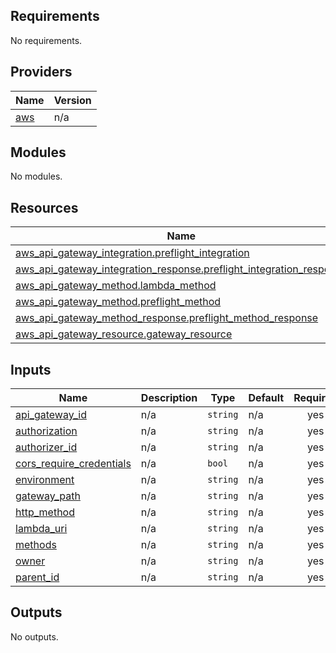 ## Requirements

No requirements.

## Providers

| Name | Version |
|------|---------|
| <a name="provider_aws"></a> [aws](#provider\_aws) | n/a |

## Modules

No modules.

## Resources

| Name | Type |
|------|------|
| [aws_api_gateway_integration.preflight_integration](https://registry.terraform.io/providers/hashicorp/aws/latest/docs/resources/api_gateway_integration) | resource |
| [aws_api_gateway_integration_response.preflight_integration_response](https://registry.terraform.io/providers/hashicorp/aws/latest/docs/resources/api_gateway_integration_response) | resource |
| [aws_api_gateway_method.lambda_method](https://registry.terraform.io/providers/hashicorp/aws/latest/docs/resources/api_gateway_method) | resource |
| [aws_api_gateway_method.preflight_method](https://registry.terraform.io/providers/hashicorp/aws/latest/docs/resources/api_gateway_method) | resource |
| [aws_api_gateway_method_response.preflight_method_response](https://registry.terraform.io/providers/hashicorp/aws/latest/docs/resources/api_gateway_method_response) | resource |
| [aws_api_gateway_resource.gateway_resource](https://registry.terraform.io/providers/hashicorp/aws/latest/docs/resources/api_gateway_resource) | resource |

## Inputs

| Name | Description | Type | Default | Required |
|------|-------------|------|---------|:--------:|
| <a name="input_api_gateway_id"></a> [api\_gateway\_id](#input\_api\_gateway\_id) | n/a | `string` | n/a | yes |
| <a name="input_authorization"></a> [authorization](#input\_authorization) | n/a | `string` | n/a | yes |
| <a name="input_authorizer_id"></a> [authorizer\_id](#input\_authorizer\_id) | n/a | `string` | n/a | yes |
| <a name="input_cors_require_credentials"></a> [cors\_require\_credentials](#input\_cors\_require\_credentials) | n/a | `bool` | n/a | yes |
| <a name="input_environment"></a> [environment](#input\_environment) | n/a | `string` | n/a | yes |
| <a name="input_gateway_path"></a> [gateway\_path](#input\_gateway\_path) | n/a | `string` | n/a | yes |
| <a name="input_http_method"></a> [http\_method](#input\_http\_method) | n/a | `string` | n/a | yes |
| <a name="input_lambda_uri"></a> [lambda\_uri](#input\_lambda\_uri) | n/a | `string` | n/a | yes |
| <a name="input_methods"></a> [methods](#input\_methods) | n/a | `string` | n/a | yes |
| <a name="input_owner"></a> [owner](#input\_owner) | n/a | `string` | n/a | yes |
| <a name="input_parent_id"></a> [parent\_id](#input\_parent\_id) | n/a | `string` | n/a | yes |

## Outputs

No outputs.
